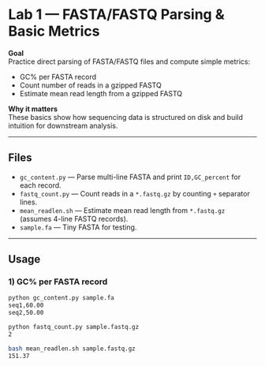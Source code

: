 # Lab 1 — FASTA/FASTQ Parsing & Basic Metrics

**Goal**  
Practice direct parsing of FASTA/FASTQ files and compute simple metrics:
- GC% per FASTA record
- Count number of reads in a gzipped FASTQ
- Estimate mean read length from a gzipped FASTQ

**Why it matters**  
These basics show how sequencing data is structured on disk and build intuition for downstream analysis.

---

## Files
- `gc_content.py` — Parse multi-line FASTA and print `ID,GC_percent` for each record.
- `fastq_count.py` — Count reads in a `*.fastq.gz` by counting `+` separator lines.
- `mean_readlen.sh` — Estimate mean read length from `*.fastq.gz` (assumes 4-line FASTQ records).
- `sample.fa` — Tiny FASTA for testing.

---

## Usage

### 1) GC% per FASTA record
```bash
python gc_content.py sample.fa
seq1,60.00
seq2,50.00

python fastq_count.py sample.fastq.gz
2

bash mean_readlen.sh sample.fastq.gz
151.37
